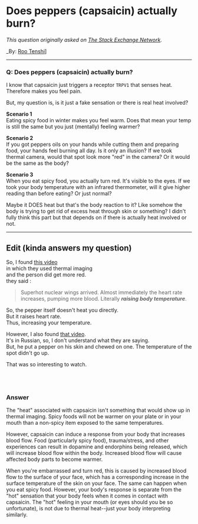 ﻿# Does peppers (capsaicin) actually burn?

_This question originally asked on [The Stack Exchange Network](https://cooking.stackexchange.com/q/119290)._

_By: [Roo Tenshi](https://cooking.stackexchange.com/u/94639)]
<br><hr>
### Q: Does peppers (capsaicin) actually burn?
<p>I know that capsaicin just triggers a receptor <code>TRPV1</code> that senses heat. Therefore makes you feel pain.</p>
<p>But, my question is, is it just a fake sensation or there is real heat involved?</p>
<p><strong>Scenario 1</strong><br />
Eating spicy food in winter makes you feel warm.
Does that mean your temp is still the same but you just (mentally) feeling warmer?</p>
<p><strong>Scenario 2</strong><br />
If you got peppers oils on your hands while cutting them and preparing food, your hands feel burning all day. Is it only an illusion? If we took thermal camera, would that spot look more &quot;red&quot; in the camera? Or it would be the same as the body?</p>
<p><strong>Scenario 3</strong><br />
When you eat spicy food, you actually turn red. It's visible to the eyes. If we took your body temperature with an infrared thermometer, will it give higher reading than before eating? Or just normal?</p>
<p>Maybe it DOES heat but that's the body reaction to it? Like somehow the body is trying to get rid of excess heat through skin or something? I didn't fully think this part but that depends on if there is actually heat involved or not.</p>
<hr />
<h2>Edit (kinda answers my question)</h2>
<p>So, I found <a href="https://youtu.be/yHkpPaceryc" rel="noreferrer">this video</a><br />
in which they used thermal imaging<br />
and the person did get more red.<br />
they said :</p>
<blockquote>
<p>Superhot nuclear wings arrived. Almost immediately the heart rate increases, pumping more blood. Literally <em><strong>raising body temperature</strong></em>.</p>
</blockquote>
<p>So, the pepper itself doesn't heat you directly.<br />
But it raises heart rate.<br />
Thus, increasing your temperature.</p>
<p>However, I also found <a href="https://youtu.be/KsXc7yWcQ_Y" rel="noreferrer">that video</a>.<br />
It's in Russian, so, I don't understand what they are saying.<br />
But, he put a pepper on his skin and chewed on one. The temperature of the spot didn't go up.</p>
<p>That was so interesting to watch.</p>

<br><br>
### Answer 
<p>The &quot;heat&quot; associated with capsaicin isn't something that would show up in thermal imaging. Spicy foods will not be warmer on your plate or in your mouth than a non-spicy item exposed to the same temperatures.</p>
<p>However, capsaicin can induce a response from your body that increases blood flow. Food (particularly spicy food), trauma/stress, and other experiences can result in dopamine and endorphins being released, which will increase blood flow within the body. Increased blood flow will cause affected body parts to become warmer.</p>
<p>When you're embarrassed and turn red, this is caused by increased blood flow to the surface of your face, which has a corresponding increase in the surface temperature of the skin on your face. The same can happen when you eat spicy food. However, your body's response is separate from the &quot;hot&quot; sensation that your body feels when it comes in contact with capsaicin. The &quot;hot&quot; feeling in your mouth (or eyes should you be so unfortunate), is not due to thermal heat--just your body interpreting similarly.</p>


